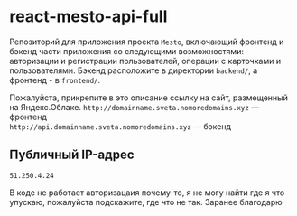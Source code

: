 # react-mesto-api-full
Репозиторий для приложения проекта `Mesto`, включающий фронтенд и бэкенд части приложения со следующими возможностями: авторизации и регистрации пользователей, операции с карточками и пользователями. Бэкенд расположите в директории `backend/`, а фронтенд - в `frontend/`. 
  
Пожалуйста, прикрепите в это описание ссылку на сайт, размещенный на Яндекс.Облаке.
`http://domainname.sveta.nomoredomains.xyz` — фронтенд  
`http://api.domainname.sveta.nomoredomains.xyz` — бэкенд 
  

## Публичный IP-адрес

`51.250.4.24`

В коде не работает авторизацаия почему-то, я не могу найти где я что упускаю, пожалуйста подскажите, где что не так. Заранее благодарю